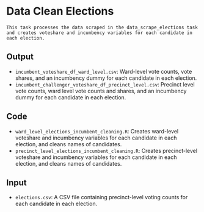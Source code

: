 # Data Clean Elections
    This task processes the data scraped in the data_scrape_elections task and creates voteshare and incumbency variables for each candidate in each election.

## Output
* `incumbent_voteshare_df_ward_level.csv`: Ward-level vote counts, vote shares, and an incumbency dummy for each candidate in each election.
* `incumbent_challenger_voteshare_df_precinct_level.csv`: Precinct level vote counts, ward level vote counts and shares, and an incumbency dummy for each candidate in each election.
## Code
* `ward_level_elections_incumbent_cleaning.R`: Creates ward-level voteshare and incumbency variables for each candidate in each election, and cleans names of candidates.
* `precinct_level_elections_incumbent_cleaning.R`: Creates precinct-level voteshare and incumbency variables for each candidate in each election, and cleans names of candidates.  

## Input
* `elections.csv`: A CSV file containing precinct-level voting counts for each candidate in each election.